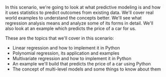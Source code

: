 In this scenario, we're going to look at what predictive modeling is and how it uses statistics to predict outcomes from existing data. We'll cover real world examples to understand the concepts better. We'll see what regression analysis means and analyze some of its forms in detail. We'll also look at an example which predicts the price of a car for us.

These are the topics that we'll cover in this scenario:

- Linear regression and how to implement it in Python
- Polynomial regression, its application and examples
- Multivariate regression and how to implement it in Python
- An example we'll build that predicts the price of a car using Python
- The concept of multi-level models and some things to know about them